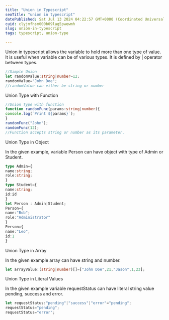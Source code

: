 ```yaml
---
title: "Union in Typescript"
seoTitle: "union in typescript"
datePublished: Sat Jul 13 2024 04:22:57 GMT+0000 (Coordinated Universal Time)
cuid: clyjmfhsm000b09lag5pwewmh
slug: union-in-typescript
tags: typescript, union-type

---
```


Union in typescript allows the variable to hold more than one type of value. It is useful when variable can be of various types. It is defined by | operator between types.

```typescript
//Simple Union
let randomValue:string|number=12;
randomValue="John Doe";
//randomValue can either be string or number
```

Union Type with Function

```typescript
//Union Type with function
function randomFunc(params:string|number){
console.log(`Print ${params}`);
}
randomFunc("John");
randomFunc(12);
//Function accepts string or number as its parameter.
```

Union Type in Object

In the given example, variable Person can have object with type of Admin or Student.

```typescript
type Admin={
name:string;
role:string;
}
type Student={
name:string;
id:id
}
let Person : Admin|Student;
Person={
name:"Bob";
role:"Administrator"
}
Person={
name:"Leo",
id:1
} 
```

Union Type in Array

In the given example array can have string and number.

```typescript
let arrayValue:(string|number)[]=["John Doe",21,"Jason",1,23];
```

Union Type in Literal Values

In the given example variable requestStatus can have literal string value pending, success and error.

```typescript
let requestStatus:"pending"|"success"|"error"="pending";
requestStatus="pending";
requestStatus="error";
```